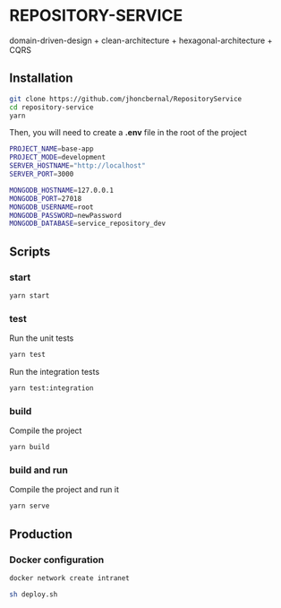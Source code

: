 # REPOSITORY-SERVICE

domain-driven-design + clean-architecture + hexagonal-architecture + CQRS

## Installation

```bash
git clone https://github.com/jhoncbernal/RepositoryService
cd repository-service
yarn
```

Then, you will need to create a **.env** file in the root of the project

```bash
PROJECT_NAME=base-app
PROJECT_MODE=development
SERVER_HOSTNAME="http://localhost"
SERVER_PORT=3000

MONGODB_HOSTNAME=127.0.0.1
MONGODB_PORT=27018
MONGODB_USERNAME=root
MONGODB_PASSWORD=newPassword
MONGODB_DATABASE=service_repository_dev
```

## Scripts

### start

```bash
yarn start
```

### test

Run the unit tests

```bash
yarn test
```

Run the integration tests

```bash
yarn test:integration
```

### build

Compile the project

```bash
yarn build
```

### build and run

Compile the project and run it

```bash
yarn serve
```

## Production

### Docker configuration

```bash
docker network create intranet

sh deploy.sh
```
